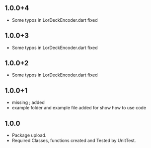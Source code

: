 ## 1.0.0+4
- Some typos in LorDeckEncoder.dart fixed
  
## 1.0.0+3
- Some typos in LorDeckEncoder.dart fixed
  
## 1.0.0+2
- Some typos in LorDeckEncoder.dart fixed
  
## 1.0.0+1
- missing ; added
- example folder and example file added for show how to use code
  
## 1.0.0
- Package upload.
- Required Classes, functions created and Tested by UnitTest.
